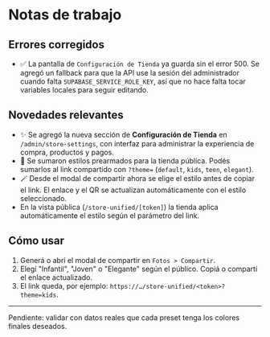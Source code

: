 # Notas de trabajo

## Errores corregidos
- ✅ La pantalla de `Configuración de Tienda` ya guarda sin el error 500. Se agregó un fallback para que la API use la sesión del administrador cuando falta `SUPABASE_SERVICE_ROLE_KEY`, así que no hace falta tocar variables locales para seguir editando.

## Novedades relevantes
- ✨ Se agregó la nueva sección de **Configuración de Tienda** en `/admin/store-settings`, con interfaz para administrar la experiencia de compra, productos y pagos.
- 🎨 Se sumaron estilos prearmados para la tienda pública. Podés sumarlos al link compartido con `?theme=` (`default`, `kids`, `teen`, `elegant`).
- 🪄 Desde el modal de compartir ahora se elige el estilo antes de copiar el link. El enlace y el QR se actualizan automáticamente con el estilo seleccionado.
- En la vista pública (`/store-unified/[token]`) la tienda aplica automáticamente el estilo según el parámetro del link.

## Cómo usar
1. Generá o abrí el modal de compartir en `Fotos > Compartir`.
2. Elegí "Infantil", "Joven" o "Elegante" según el público. Copiá o compartí el enlace actualizado.
3. El link queda, por ejemplo: `https://…/store-unified/<token>?theme=kids`.

---
Pendiente: validar con datos reales que cada preset tenga los colores finales deseados.